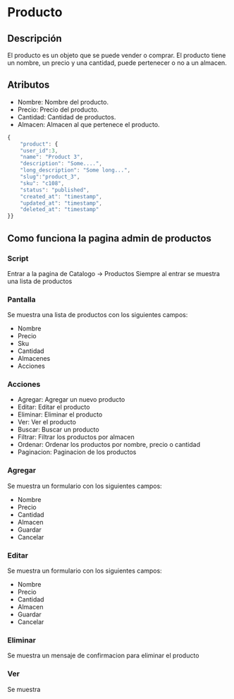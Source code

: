 # Producto

## Descripción
El producto es un objeto que se puede vender o comprar. El producto tiene un nombre, un precio y una cantidad, puede pertenecer o no a un almacen.

## Atributos
- Nombre: Nombre del producto.
- Precio: Precio del producto.
- Cantidad: Cantidad de productos.
- Almacen: Almacen al que pertenece el producto.

```js
{  
    "product": {
    "user_id":3,
    "name": "Product 3",
    "description": "Some....",
    "long_description": "Some long...",
    "slug":"product_3",
    "sku": "c108",
    "status": "published",
    "created_at": "timestamp",
    "updated_at": "timestamp",
    "deleted_at": "timestamp"
}}
```

## Como funciona la pagina admin de productos
### Script
Entrar a la pagina de Catalogo -> Productos
Siempre al entrar se muestra una lista de productos
### Pantalla
Se muestra una lista de productos con los siguientes campos:
- Nombre
- Precio
- Sku
- Cantidad
- Almacenes
- Acciones
### Acciones
- Agregar: Agregar un nuevo producto
- Editar: Editar el producto
- Eliminar: Eliminar el producto
- Ver: Ver el producto
- Buscar: Buscar un producto
- Filtrar: Filtrar los productos por almacen
- Ordenar: Ordenar los productos por nombre, precio o cantidad
- Paginacion: Paginacion de los productos
### Agregar
Se muestra un formulario con los siguientes campos:
- Nombre
- Precio
- Cantidad
- Almacen
- Guardar
- Cancelar
### Editar
Se muestra un formulario con los siguientes campos:
- Nombre
- Precio
- Cantidad
- Almacen
- Guardar
- Cancelar
### Eliminar
Se muestra un mensaje de confirmacion para eliminar el producto
### Ver
Se muestra 